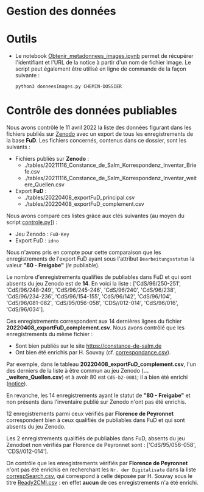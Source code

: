 Gestion des données
====

# Outils
- Le notebook [Obtenir_metadonnees_images.ipynb](./Obtenir_metadonnees_images.ipynb) permet de récupérer l'identifiant et l'URL de la notice à partir d'un nom de fichier image. Le script peut également être utilisé en ligne de commande de la façon suivante :
    ```shell
    python3 donneesImages.py CHEMIN-DOSSIER
    ```

# Contrôle des données publiables
Nous avons contrôlé le 11 avril 2022 la liste des données figurant dans les fichiers publiés sur [Zenodo](https://zenodo.org/record/5707822) avec un export de tous les enregistrements de la base **FuD**. Les fichiers concernés, contenus dans ce dossier, sont les suivants :
- Fichiers publiés sur **Zenodo** :
    - ./tables/20211116_Constance_de_Salm_Korrespondenz_Inventar_Briefe.csv
    - ./tables/20211116_Constance_de_Salm_Korrespondenz_Inventar_weitere_Quellen.csv
- Export **FuD** :
    - ./tables/20220408_exportFuD_principal.csv
    - ./tables/20220408_exportFuD_complement.csv

Nous avons comparé ces listes grâce aux clés suivantes (au moyen du script [controle.py](py/controle.py)]) :
- Jeu Zenodo : `FuD-Key`
- Export FuD : `idno`

Nous n'avons pris en compte pour cette comparaison que les enregistrements de l'export FuD ayant sous l'attribut `Bearbeitungsstatus` la valeur **"80 - Freigabe"** (*ie* publiable).

Le nombre d'enregistrements qualifiés de publiables dans FuD et qui sont absents du jeu Zenodo est de **14**.
En voici la liste : ['CdS/96/250-251', 'CdS/96/248-249', 'CdS/96/245-246', 'CdS/96/240', 'CdS/96/238', 'CdS/96/234-236', 'CdS/96/154-155', 'CdS/96/142', 'CdS/96/104', 'CdS/96/081-082', 'CdS/95/056-058', 'CDS//012-014', 'CdS/96/016', 'CdS/96/034'].

Ces enregistrements correspondent aux 14 dernières lignes du fichier **20220408_exportFuD_complement.csv**. Nous avons contrôlé que les enregistrements du même fichier :
- Sont bien publiés sur le site https://constance-de-salm.de
- Ont bien été enrichis par H. Souvay (cf. [correspondance.csv](https://github.com/dhi-digital-humanities/constance-de-salm/blob/main/Fud_Tables/CSV/correspondance.csv)).

Par exemple, dans le tableau **20220408_exportFuD_complement.csv**, l'un des derniers de la liste à être commun au jeu Zenodo (**…_weitere_Quellen.csv**) et à avoir 80 est `CdS-b2-008i`; il a bien été enrichi ([notice](https://constance-de-salm.de/archiv/#/document/11375)).

En revanche, les 14 enregistrements ayant le statut de **"80 - Freigabe"** et non présents dans l'inventaire publié sur Zenodo n'ont pas été enrichis.

12 enregistrements parmi ceux vérifiés par **Florence de Peyronnet** correspondent bien à ceux qualifiés de publiables dans FuD et qui sont absents du jeu Zenodo.

Les 2 enregistrements qualifiés de publiables dans FuD, absents du jeu Zenodoet non vérifiés par Florence de Peyronnet sont : ['CdS/95/056-058', 'CDS//012-014'].

On contrôle que les enregistrements vérifiés par **Florence de Peyronnet** n'ont pas été enrichis en recherchant les `Nr. der Digitalisate` dans la liste [correspSearch.csv](tables/correspSearch.csv), qui correspond à celle déposée par H. Souvay sous le titre [Ready2CMI.csv](https://github.com/dhi-digital-humanities/constance-de-salm/blob/main/CorrespSearch/Ready2CMI.csv) : en effet **aucun** de ces enregistrements n'a été enrichi.